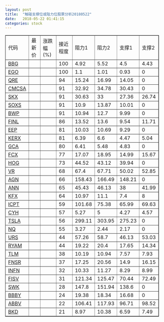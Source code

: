 ```yaml
---
layout: post
title:  "触碰支撑位或阻力位股票分析20180522"
date:   2018-05-22 01:41:15
categories: stock
---
```

<script type="text/javascript">
var stockList = []
stockList.push('gb_bbg');
stockList.push('gb_ego');
stockList.push('gb_qre');
stockList.push('gb_cmcsa');
stockList.push('gb_skx');
stockList.push('gb_soxs');
stockList.push('gb_bwp');
stockList.push('gb_finl');
stockList.push('gb_eep');
stockList.push('gb_kerx');
stockList.push('gb_gca');
stockList.push('gb_fcx');
stockList.push('gb_hog');
stockList.push('gb_vr');
stockList.push('gb_agn');
stockList.push('gb_ann');
stockList.push('gb_kfx');
stockList.push('gb_icpt');
stockList.push('gb_cyh');
stockList.push('gb_tsla');
stockList.push('gb_nq');
stockList.push('gb_urs');
stockList.push('gb_ryam');
stockList.push('gb_tlm');
stockList.push('gb_fnsr');
stockList.push('gb_infn');
stockList.push('gb_fisv');
stockList.push('gb_swk');
stockList.push('gb_bbby');
stockList.push('gb_abbv');
stockList.push('gb_bkd');
</script>
<table border="1">
 <tr>
 <td>代码</td>
 <td>最新价</td>
 <td>涨跌幅(%)</td>
 <td>接近程度</td>
 <td>阻力1</td>
 <td>阻力2</td>
 <td>支撑1</td>
 <td>支撑2</td>
</tr>
  <tr id="bbg" class="red">
  <td><a href="http://stock.finance.sina.com.cn/usstock/quotes/BBG.html" target="_blank">BBG</a></td><td></td><td></td><td>100</td><td>4.92</td><td>5.52</td><td>4.5</td><td>4.43</td></tr>
  <tr id="ego" class="red">
  <td><a href="http://stock.finance.sina.com.cn/usstock/quotes/EGO.html" target="_blank">EGO</a></td><td></td><td></td><td>100</td><td>1.1</td><td>1.01</td><td>0.93</td><td>0</td></tr>
  <tr id="qre" class="red">
  <td><a href="http://stock.finance.sina.com.cn/usstock/quotes/QRE.html" target="_blank">QRE</a></td><td></td><td></td><td>94</td><td>15.24</td><td>16.99</td><td>14.05</td><td>0</td></tr>
  <tr id="cmcsa" class="red">
  <td><a href="http://stock.finance.sina.com.cn/usstock/quotes/CMCSA.html" target="_blank">CMCSA</a></td><td></td><td></td><td>91</td><td>32.92</td><td>34.78</td><td>30.43</td><td>0</td></tr>
  <tr id="skx" class="red">
  <td><a href="http://stock.finance.sina.com.cn/usstock/quotes/SKX.html" target="_blank">SKX</a></td><td></td><td></td><td>91</td><td>30.63</td><td>33</td><td>27.36</td><td>26.74</td></tr>
  <tr id="soxs" class="red">
  <td><a href="http://stock.finance.sina.com.cn/usstock/quotes/SOXS.html" target="_blank">SOXS</a></td><td></td><td></td><td>91</td><td>10.9</td><td>13.87</td><td>10.01</td><td>0</td></tr>
  <tr id="bwp" class="red">
  <td><a href="http://stock.finance.sina.com.cn/usstock/quotes/BWP.html" target="_blank">BWP</a></td><td></td><td></td><td>91</td><td>10.94</td><td>12.7</td><td>9.99</td><td>0</td></tr>
  <tr id="finl" class="red">
  <td><a href="http://stock.finance.sina.com.cn/usstock/quotes/FINL.html" target="_blank">FINL</a></td><td></td><td></td><td>86</td><td>13.52</td><td>13.6</td><td>9.54</td><td>11.71</td></tr>
  <tr id="eep" class="red">
  <td><a href="http://stock.finance.sina.com.cn/usstock/quotes/EEP.html" target="_blank">EEP</a></td><td></td><td></td><td>81</td><td>10.03</td><td>10.69</td><td>9.29</td><td>0</td></tr>
  <tr id="kerx" class="green">
  <td><a href="http://stock.finance.sina.com.cn/usstock/quotes/KERX.html" target="_blank">KERX</a></td><td></td><td></td><td>81</td><td>6.39</td><td>6.6</td><td>4.47</td><td>5.04</td></tr>
  <tr id="gca" class="green">
  <td><a href="http://stock.finance.sina.com.cn/usstock/quotes/GCA.html" target="_blank">GCA</a></td><td></td><td></td><td>80</td><td>6.41</td><td>5.48</td><td>4.83</td><td>0</td></tr>
  <tr id="fcx" class="red">
  <td><a href="http://stock.finance.sina.com.cn/usstock/quotes/FCX.html" target="_blank">FCX</a></td><td></td><td></td><td>77</td><td>17.07</td><td>18.95</td><td>14.99</td><td>15.67</td></tr>
  <tr id="hog" class="red">
  <td><a href="http://stock.finance.sina.com.cn/usstock/quotes/HOG.html" target="_blank">HOG</a></td><td></td><td></td><td>73</td><td>44.52</td><td>43.12</td><td>39.94</td><td>0</td></tr>
  <tr id="vr" class="green">
  <td><a href="http://stock.finance.sina.com.cn/usstock/quotes/VR.html" target="_blank">VR</a></td><td></td><td></td><td>68</td><td>67.4</td><td>67.71</td><td>50.02</td><td>52.85</td></tr>
  <tr id="agn" class="red">
  <td><a href="http://stock.finance.sina.com.cn/usstock/quotes/AGN.html" target="_blank">AGN</a></td><td></td><td></td><td>66</td><td>158.43</td><td>166.49</td><td>148.21</td><td>0</td></tr>
  <tr id="ann" class="red">
  <td><a href="http://stock.finance.sina.com.cn/usstock/quotes/ANN.html" target="_blank">ANN</a></td><td></td><td></td><td>65</td><td>45.43</td><td>46.13</td><td>38</td><td>41.99</td></tr>
  <tr id="kfx" class="green">
  <td><a href="http://stock.finance.sina.com.cn/usstock/quotes/KFX.html" target="_blank">KFX</a></td><td></td><td></td><td>64</td><td>10.97</td><td>11.1</td><td>7.4</td><td>8</td></tr>
  <tr id="icpt" class="green">
  <td><a href="http://stock.finance.sina.com.cn/usstock/quotes/ICPT.html" target="_blank">ICPT</a></td><td></td><td></td><td>59</td><td>101.68</td><td>75.38</td><td>65.99</td><td>69.63</td></tr>
  <tr id="cyh" class="green">
  <td><a href="http://stock.finance.sina.com.cn/usstock/quotes/CYH.html" target="_blank">CYH</a></td><td></td><td></td><td>57</td><td>5.27</td><td>5</td><td>4.27</td><td>4.57</td></tr>
  <tr id="tsla" class="green">
  <td><a href="http://stock.finance.sina.com.cn/usstock/quotes/TSLA.html" target="_blank">TSLA</a></td><td></td><td></td><td>56</td><td>299.11</td><td>303.95</td><td>275.23</td><td>0</td></tr>
  <tr id="nq" class="green">
  <td><a href="http://stock.finance.sina.com.cn/usstock/quotes/NQ.html" target="_blank">NQ</a></td><td></td><td></td><td>55</td><td>3.27</td><td>2.44</td><td>2.17</td><td>0</td></tr>
  <tr id="urs" class="green">
  <td><a href="http://stock.finance.sina.com.cn/usstock/quotes/URS.html" target="_blank">URS</a></td><td></td><td></td><td>44</td><td>57.26</td><td>58.7</td><td>46.13</td><td>53.03</td></tr>
  <tr id="ryam" class="red">
  <td><a href="http://stock.finance.sina.com.cn/usstock/quotes/RYAM.html" target="_blank">RYAM</a></td><td></td><td></td><td>44</td><td>19.22</td><td>20.4</td><td>17.65</td><td>14.34</td></tr>
  <tr id="tlm" class="green">
  <td><a href="http://stock.finance.sina.com.cn/usstock/quotes/TLM.html" target="_blank">TLM</a></td><td></td><td></td><td>38</td><td>10.19</td><td>10.94</td><td>7.57</td><td>7.93</td></tr>
  <tr id="fnsr" class="red">
  <td><a href="http://stock.finance.sina.com.cn/usstock/quotes/FNSR.html" target="_blank">FNSR</a></td><td></td><td></td><td>37</td><td>17.25</td><td>20.56</td><td>14.9</td><td>16.15</td></tr>
  <tr id="infn" class="red">
  <td><a href="http://stock.finance.sina.com.cn/usstock/quotes/INFN.html" target="_blank">INFN</a></td><td></td><td></td><td>32</td><td>10.33</td><td>11.27</td><td>8.29</td><td>8.99</td></tr>
  <tr id="fisv" class="green">
  <td><a href="http://stock.finance.sina.com.cn/usstock/quotes/FISV.html" target="_blank">FISV</a></td><td></td><td></td><td>31</td><td>121.34</td><td>125.47</td><td>70.44</td><td>72.49</td></tr>
  <tr id="swk" class="green">
  <td><a href="http://stock.finance.sina.com.cn/usstock/quotes/SWK.html" target="_blank">SWK</a></td><td></td><td></td><td>28</td><td>147.8</td><td>151.94</td><td>138.6</td><td>0</td></tr>
  <tr id="bbby" class="red">
  <td><a href="http://stock.finance.sina.com.cn/usstock/quotes/BBBY.html" target="_blank">BBBY</a></td><td></td><td></td><td>24</td><td>19.38</td><td>18.34</td><td>16.68</td><td>0</td></tr>
  <tr id="abbv" class="red">
  <td><a href="http://stock.finance.sina.com.cn/usstock/quotes/ABBV.html" target="_blank">ABBV</a></td><td></td><td></td><td>22</td><td>106.41</td><td>117.93</td><td>96.71</td><td>98.52</td></tr>
  <tr id="bkd" class="green">
  <td><a href="http://stock.finance.sina.com.cn/usstock/quotes/BKD.html" target="_blank">BKD</a></td><td></td><td></td><td>21</td><td>8.97</td><td>10.38</td><td>6.59</td><td>7.49</td></tr>
</table>
